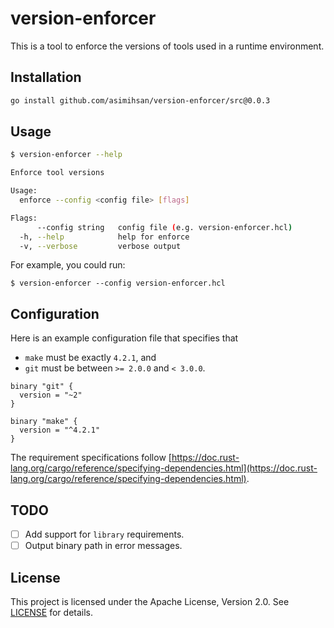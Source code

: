 # version-enforcer

This is a tool to enforce the versions of tools used in a runtime environment.

## Installation

```sh
go install github.com/asimihsan/version-enforcer/src@0.0.3
```

## Usage

```sh
$ version-enforcer --help

Enforce tool versions

Usage:
  enforce --config <config file> [flags]

Flags:
      --config string   config file (e.g. version-enforcer.hcl)
  -h, --help            help for enforce
  -v, --verbose         verbose output
```

For example, you could run:

```
$ version-enforcer --config version-enforcer.hcl
```

## Configuration

Here is an example configuration file that specifies that

- `make` must be exactly `4.2.1`, and
- `git` must be between `>= 2.0.0` and `< 3.0.0`.

```hcl
binary "git" {
  version = "~2"
}

binary "make" {
  version = "^4.2.1"
}
```

The requirement specifications follow
[https://doc.rust-lang.org/cargo/reference/specifying-dependencies.html](https://doc.rust-lang.org/cargo/reference/specifying-dependencies.html).

## TODO

- [ ] Add support for `library` requirements.
- [ ] Output binary path in error messages.

## License

This project is licensed under the Apache License, Version 2.0. See
[LICENSE](LICENSE) for details.
